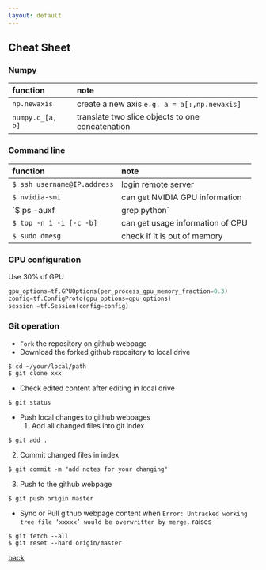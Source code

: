 ```yaml
---
layout: default
---
```


## Cheat Sheet

### Numpy

| function           | note                                               |
|:-------------------|:---------------------------------------------------|
| `np.newaxis`       | create a new axis `e.g. a = a[:,np.newaxis]`       |
| `numpy.c_[a, b]`   | translate two slice objects to one concatenation   |


### Command line

| function                     | note                                     |
|:-----------------------------|:-----------------------------------------|
| `$ ssh username@IP.address`  |login remote server                       |
| `$ nvidia-smi`               | can get NVIDIA GPU information           |
| `$ ps -auxf | grep python`   | can get usage information of python      |
| `$ top -n 1 -i [-c -b]`      | can get usage information of CPU         |
| `$ sudo dmesg`               | check if it is out of memory             |

### GPU configuration

Use 30% of GPU
```python
gpu_options=tf.GPUOptions(per_process_gpu_memory_fraction=0.3)
config=tf.ConfigProto(gpu_options=gpu_options)
session =tf.Session(config=config)
```

### Git operation

* `Fork` the repository on github webpage
* Download the forked github repository to local drive
```
$ cd ~/your/local/path
$ git clone xxx
```
* Check edited content after editing in local drive
```
$ git status
```
* Push local changes to github webpages
  1. Add all changed files into git index
```
$ git add .
```
  2. Commit changed files in index
```
$ git commit -m "add notes for your changing"
```
  3. Push to the github webpage
```
$ git push origin master
```
* Sync or Pull github webpage content when `Error: Untracked working tree file ‘xxxxx’ would be overwritten by merge.` raises
```
$ git fetch --all
$ git reset --hard origin/master
```


[back](./)
